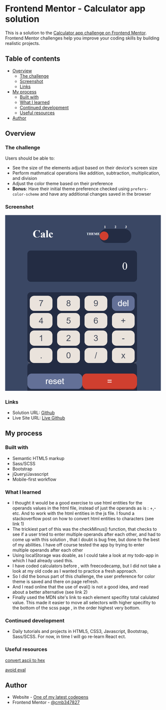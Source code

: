 # Frontend Mentor - Calculator app solution

This is a solution to the [Calculator app challenge on Frontend Mentor](https://www.frontendmentor.io/challenges/calculator-app-9lteq5N29). Frontend Mentor challenges help you improve your coding skills by building realistic projects. 

## Table of contents

- [Overview](#overview)
  - [The challenge](#the-challenge)
  - [Screenshot](#screenshot)
  - [Links](#links)
- [My process](#my-process)
  - [Built with](#built-with)
  - [What I learned](#what-i-learned)
  - [Continued development](#continued-development)
  - [Useful resources](#useful-resources)
- [Author](#author)


## Overview

### The challenge

Users should be able to:

- See the size of the elements adjust based on their device's screen size
- Perform mathmatical operations like addition, subtraction, multiplication, and division
- Adjust the color theme based on their preference
- **Bonus**: Have their initial theme preference checked using `prefers-color-scheme` and have any additional changes saved in the browser

### Screenshot

![screenshot](./images/screenshot.PNG "screenshot")

### Links

- Solution URL: [Github]()
- Live Site URL: [Live Github]()

## My process

### Built with

- Semantic HTML5 markup
- Sass/SCSS
- Bootstrap
- jQuery/Javascript
- Mobile-first workflow


### What I learned
  - I thought it would be a good exercise to use html entities for the operands values in the html file, instead of just the operands as is : +,- etc. And to work with the html entities in the js file. 
  I found a stackoverflow post on how to convert html entities to characters (see link 1) 
  - The trickiest part of this was the checkMinus() function, that checks to see if a user tried to enter multiple operands after each other, and had to come up with this solution , that I doubt is bug free, but done to the best of my abilities.
   I have off course tested the app by trying to enter multiple operands after each other
  - Using localStorage was doable, as I could take a look at my todo-app in which I had already used this.
  - I have coded calculators before , with freecodecamp, but I did not take a look at my old code as I wanted to practice a fresh approach.
  - So I did the bonus part of this challenge, the user preference for color theme is saved and there on page refresh.
  - And I read online that the use of eval() is not a good idea, and read about a better alternative (see link 2)
  - Finally used the MDN site's link to each element specifity total calulated value. This made it easier to move all selectors with higher specifity to the bottom of the scss page , in the order highest very bottom.

### Continued development

- Daily tutorials and projects in HTML5, CSS3, Javascript, Bootstrap, Sass/SCSS. For now, in time I will go re-learn React ect.

### Useful resources

[convert ascii to hex](https://stackoverflow.com/questions/20580045/javascript-character-ascii-to-hex)

[avoid eval](https://dev.to/spukas/everything-wrong-with-javascript-eval-35on)

## Author

- Website - [One of my latest codepens](https://codepen.io/cynthiab72/pen/oNybYON)
- Frontend Mentor - [@cmb347827](https://www.frontendmentor.io/profile/cmb347827)

